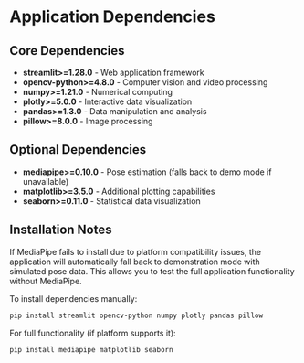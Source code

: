 # Application Dependencies

## Core Dependencies
- **streamlit>=1.28.0** - Web application framework
- **opencv-python>=4.8.0** - Computer vision and video processing
- **numpy>=1.21.0** - Numerical computing
- **plotly>=5.0.0** - Interactive data visualization
- **pandas>=1.3.0** - Data manipulation and analysis
- **pillow>=8.0.0** - Image processing

## Optional Dependencies
- **mediapipe>=0.10.0** - Pose estimation (falls back to demo mode if unavailable)
- **matplotlib>=3.5.0** - Additional plotting capabilities
- **seaborn>=0.11.0** - Statistical data visualization

## Installation Notes
If MediaPipe fails to install due to platform compatibility issues, the application will automatically fall back to demonstration mode with simulated pose data. This allows you to test the full application functionality without MediaPipe.

To install dependencies manually:
```bash
pip install streamlit opencv-python numpy plotly pandas pillow
```

For full functionality (if platform supports it):
```bash
pip install mediapipe matplotlib seaborn
```